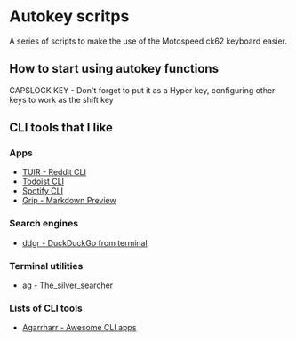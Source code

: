 # Autokey scritps

A series of scripts to make the use of the Motospeed ck62 keyboard easier.

## How to start using autokey functions

CAPSLOCK KEY - Don't forget to put it as a Hyper key, configuring other keys to work as the shift key

## CLI tools that I like

### Apps

- [TUIR - Reddit CLI](https://gitlab.com/ajak/tuir#usage)
- [Todoist CLI](https://github.com/sachaos/todoist)
- [Spotify CLI](https://github.com/Rigellute/spotify-tui)
- [Grip - Markdown Preview](https://github.com/joeyespo/grip)

### Search engines

- [ddgr - DuckDuckGo from terminal](https://github.com/jarun/ddgr)

### Terminal utilities

- [ag - The_silver_searcher](https://github.com/ggreer/the_silver_searcher)

### Lists of CLI tools

- [Agarrharr - Awesome CLI apps](https://github.com/agarrharr/awesome-cli-apps)
